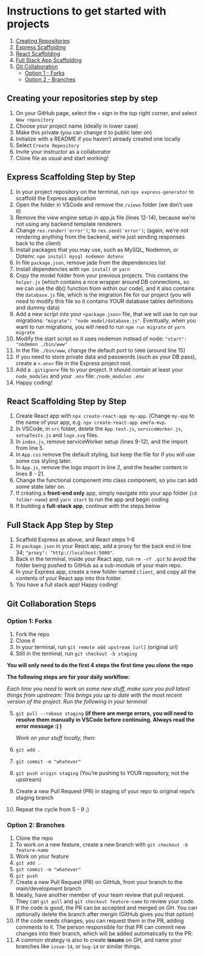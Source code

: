 # Instructions to get started with projects

1. [Creating Repositories](#creating-your-repositories-step-by-step)
2. [Express Scaffolding](#express-scaffolding-step-by-step)
3. [React Scaffolding](#react-scaffolding-step-by-step)
4. [Full Stack App Scaffolding](#full-stack-app-step-by-step)
5. [Git Collaboration](#git-collaboration-steps)
   - [Option 1 - Forks](#option-1-forks)
   - [Option 2 - Branches](#option-2-branches)

## Creating your repositories step by step

1. On your GitHub page, select the `+` sign in the top right corner, and select `New repository`
2. Choose your project name (ideally in lower case)
3. Make this private (you can change it to public later on)
4. Initialize with a README if you haven’t already created one locally
5. Select `Create Repository`
6. Invite your instructor as a collaborator
7. Clone file as usual and start working!

## Express Scaffolding Step by Step

1. In your project repository on the terminal, run `npx express-generator` to scaffold the Express application
2. Open the folder in VSCode and remove the `/views` folder (we don’t use it)
3. Remove the view engine setup in app.js file (lines 12-14), because we’re not using any backend template renderers
4. Change `res.render('error')`; to `res.send('error')`; (again, we’re not rendering anything from the backend, we’re just sending responses back to the client)
5. Install packages that you may use, such as MySQL, Nodemon, or Dotenv: `npm install mysql nodemon dotenv`
6. In file `package.json`, remove jade from the dependencies list
7. Install dependencies with `npm install` or `yarn`
8. Copy the model folder from your previous projects. This contains the `helper.js` (which contains a nice wrapper around DB connections, so we can use the db() function from within our code), and it also contains the `database.js` file, which is the migration file for our project (you will need to modify this file so it contains YOUR database tables definitions and dummy data)
9. Add a new script into your `<package.json>` file, that we will use to run our migrations: `"migrate": "node model/database.js"`. Eventually, when you want to run migrations, you will need to run `npm run migrate` or `yarn migrate`
10. Modify the start script so it uses nodemon instead of node: `"start": "nodemon ./bin/www"`
11. In the file `./bin/www`, change the default port to `5000` (around line 15)
12. If you need to store private data and passwords (such as your DB pass), create a `<.env>` file in the Express project root.
13. Add a `.gitignore` file to your project. It should contain at least your `node_modules` and your `.env` file: `/node_modules` `.env`
14. Happy coding!

## React Scaffolding Step by Step

1. Create React app with `npx create-react-app my-app`. (Change `my-app` to the name of your app, e.g. `npx create-react-app emefa-mvp`.
2. In VSCode, in `src` folder, delete the `App.test.js`, `serviceWorker.js`, `setupTests.js` and `logo.svg` files.
3. In `index.js`, remove serviceWorker setup (lines 9-12), and the import from line 5.
4. In `App.css` remove the default styling, but keep the file for if you will use some css styling later.
5. In `App.js`, remove the logo import in line 2, and the header content in lines 8 - 21.
6. Change the functional component into class component, so you can add some state later on.
7. If creating a **front-end only** app, simply navigate into your app folder (`cd folder-name`) and `yarn start` to run the app and begin coding
8. If building a **full-stack app**, continue with the steps below

## Full Stack App Step by Step

1. Scaffold Express as above, and React steps 1-6
2. In `package.json` in your React app, add a proxy for the back end in line 34; `"proxy": "http://localhost:5000"`.
3. Back in the terminal, inside your React app, run `rm -rf .git` to avoid the folder being pushed to GitHub as a sub-module of your main repo.
4. In your Express app, create a new folder named `client`, and copy all the contents of your React app into this folder.
5. You have a full stack app! Happy coding!

## Git Collaboration Steps

### Option 1: Forks

1. Fork the repo
2. Clone it
3. In your terminal, run `git remote add upstream [url]` (original url)
4. Still in the terminal, run `git checkout -b staging`

**You will only need to do the first 4 steps the first time you clone the repo**

**The following steps are for your daily workflow:**

_Each time you need to work on some new stuff, make sure you pull latest things from upstream: This brings you up to date with the most recent version of the project. Run the following in your terminal_

5. `git pull --rebase staging` **(if there are merge errors, you will need to resolve them manually in VSCode before continuing. Always read the error message :) )**

   _Work on your stuff locally, then:_

6. `git add .`
7. `git commit -m "whatever"`
8. `git push origin staging` (You’re pushing to YOUR repository, not the upstream)
9. Create a new Pull Request (PR) in staging of your repo to original repo’s staging branch
10. Repeat the cycle from 5 - 9 ;)

### Option 2: Branches

1. Clone the repo
2. To work on a new feature, create a new branch with `git checkout -b feature-name`
3. Work on your feature
4. `git add .`
5. `git commit -m "whatever"`
6. `git push`
7. Create a new Pull Request (PR) on GitHub, from your branch to the main/development branch
8. Ideally, have another member of your team review that pull request. They can `git pull` and `git checkout feature-name` to review your code.
9. If the code is good, the PR can be accepted and merged on GH. You can optionally delete the branch after mergin (GitHub gives you that option)
10. If the code needs changes, you can request them in the PR, adding comments to it. The person responsible for that PR can commit new changes into their branch, which will be added automatically to the PR.
11. A common strategy is also to create **issues** on GH, and name your branches like `issue-14`, or `bug-14` or similar things.
